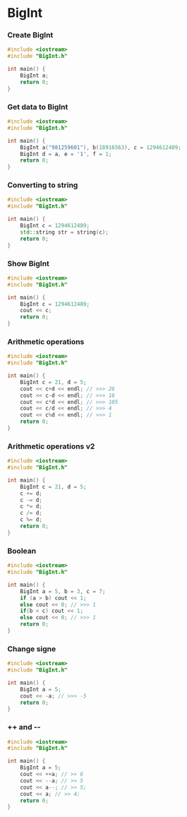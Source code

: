 # BigInt
### Create BigInt
```c++
#include <iostream>
#include "BigInt.h"

int main() {
    BigInt a;
    return 0;
}
```
### Get data to BigInt
```c++
#include <iostream>
#include "BigInt.h"

int main() {
    BigInt a("981259601"), b(18916563), c = 1294612489;
    BigInt d = a, e = '1', f = 1;
    return 0;
}
```
### Converting to string
```c++
#include <iostream>
#include "BigInt.h"

int main() {
    BigInt c = 1294612489;
    std::string str = string(c);
    return 0;
}
```
### Show BigInt
```c++
#include <iostream>
#include "BigInt.h"

int main() {
    BigInt c = 1294612489;
    cout << c;
    return 0;
}
```
### Arithmetic operations
```c++
#include <iostream>
#include "BigInt.h"

int main() {
    BigInt c = 21, d = 5;
    cout << c+d << endl; // >>> 26
    cout << c-d << endl; // >>> 16
    cout << c*d << endl; // >>> 105
    cout << c/d << endl; // >>> 4
    cout << c%d << endl; // >>> 1
    return 0;
}
```
### Arithmetic operations v2
```c++
#include <iostream>
#include "BigInt.h"

int main() {
    BigInt c = 21, d = 5;
    c += d;
    c -= d;
    c *= d;
    c /= d;
    c %= d;
    return 0;
}
```
### Boolean
```c++
#include <iostream>
#include "BigInt.h"

int main() {
    BigInt a = 5, b = 3, c = 7;
    if (a > b) cout << 1;
    else cout << 0; // >>> 1
    if(b < c) cout << 1;
    else cout << 0; // >>> 1
    return 0;
}
```
### Change signe
```c++
#include <iostream>
#include "BigInt.h"

int main() {
    BigInt a = 5;
    cout << -a; // >>> -5
    return 0;
}
```
### ++ and --
```c++
#include <iostream>
#include "BigInt.h"

int main() {
    BigInt a = 5;
    cout << ++a; // >> 6
    cout << --a; // >> 5
    cout << a--; // >> 5;
    cout << a; // >> 4;
    return 0;
}
```